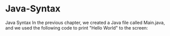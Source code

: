 # Java-Syntax
Java Syntax In the previous chapter, we created a Java file called Main.java, and we used the following code to print "Hello World" to the screen:
